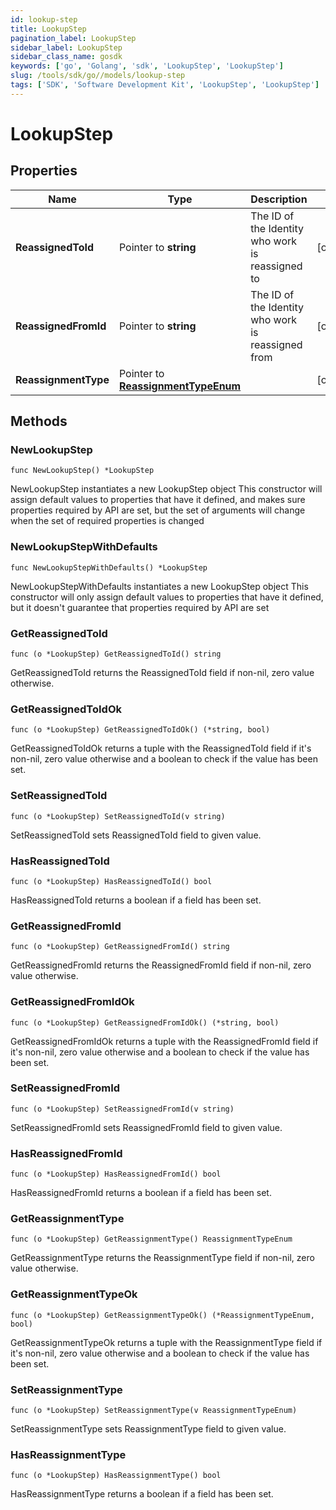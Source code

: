 ```yaml
---
id: lookup-step
title: LookupStep
pagination_label: LookupStep
sidebar_label: LookupStep
sidebar_class_name: gosdk
keywords: ['go', 'Golang', 'sdk', 'LookupStep', 'LookupStep'] 
slug: /tools/sdk/go//models/lookup-step
tags: ['SDK', 'Software Development Kit', 'LookupStep', 'LookupStep']
---
```


# LookupStep

## Properties

Name | Type | Description | Notes
------------ | ------------- | ------------- | -------------
**ReassignedToId** | Pointer to **string** | The ID of the Identity who work is reassigned to | [optional] 
**ReassignedFromId** | Pointer to **string** | The ID of the Identity who work is reassigned from | [optional] 
**ReassignmentType** | Pointer to [**ReassignmentTypeEnum**](reassignment-type-enum) |  | [optional] 

## Methods

### NewLookupStep

`func NewLookupStep() *LookupStep`

NewLookupStep instantiates a new LookupStep object
This constructor will assign default values to properties that have it defined,
and makes sure properties required by API are set, but the set of arguments
will change when the set of required properties is changed

### NewLookupStepWithDefaults

`func NewLookupStepWithDefaults() *LookupStep`

NewLookupStepWithDefaults instantiates a new LookupStep object
This constructor will only assign default values to properties that have it defined,
but it doesn't guarantee that properties required by API are set

### GetReassignedToId

`func (o *LookupStep) GetReassignedToId() string`

GetReassignedToId returns the ReassignedToId field if non-nil, zero value otherwise.

### GetReassignedToIdOk

`func (o *LookupStep) GetReassignedToIdOk() (*string, bool)`

GetReassignedToIdOk returns a tuple with the ReassignedToId field if it's non-nil, zero value otherwise
and a boolean to check if the value has been set.

### SetReassignedToId

`func (o *LookupStep) SetReassignedToId(v string)`

SetReassignedToId sets ReassignedToId field to given value.

### HasReassignedToId

`func (o *LookupStep) HasReassignedToId() bool`

HasReassignedToId returns a boolean if a field has been set.

### GetReassignedFromId

`func (o *LookupStep) GetReassignedFromId() string`

GetReassignedFromId returns the ReassignedFromId field if non-nil, zero value otherwise.

### GetReassignedFromIdOk

`func (o *LookupStep) GetReassignedFromIdOk() (*string, bool)`

GetReassignedFromIdOk returns a tuple with the ReassignedFromId field if it's non-nil, zero value otherwise
and a boolean to check if the value has been set.

### SetReassignedFromId

`func (o *LookupStep) SetReassignedFromId(v string)`

SetReassignedFromId sets ReassignedFromId field to given value.

### HasReassignedFromId

`func (o *LookupStep) HasReassignedFromId() bool`

HasReassignedFromId returns a boolean if a field has been set.

### GetReassignmentType

`func (o *LookupStep) GetReassignmentType() ReassignmentTypeEnum`

GetReassignmentType returns the ReassignmentType field if non-nil, zero value otherwise.

### GetReassignmentTypeOk

`func (o *LookupStep) GetReassignmentTypeOk() (*ReassignmentTypeEnum, bool)`

GetReassignmentTypeOk returns a tuple with the ReassignmentType field if it's non-nil, zero value otherwise
and a boolean to check if the value has been set.

### SetReassignmentType

`func (o *LookupStep) SetReassignmentType(v ReassignmentTypeEnum)`

SetReassignmentType sets ReassignmentType field to given value.

### HasReassignmentType

`func (o *LookupStep) HasReassignmentType() bool`

HasReassignmentType returns a boolean if a field has been set.


